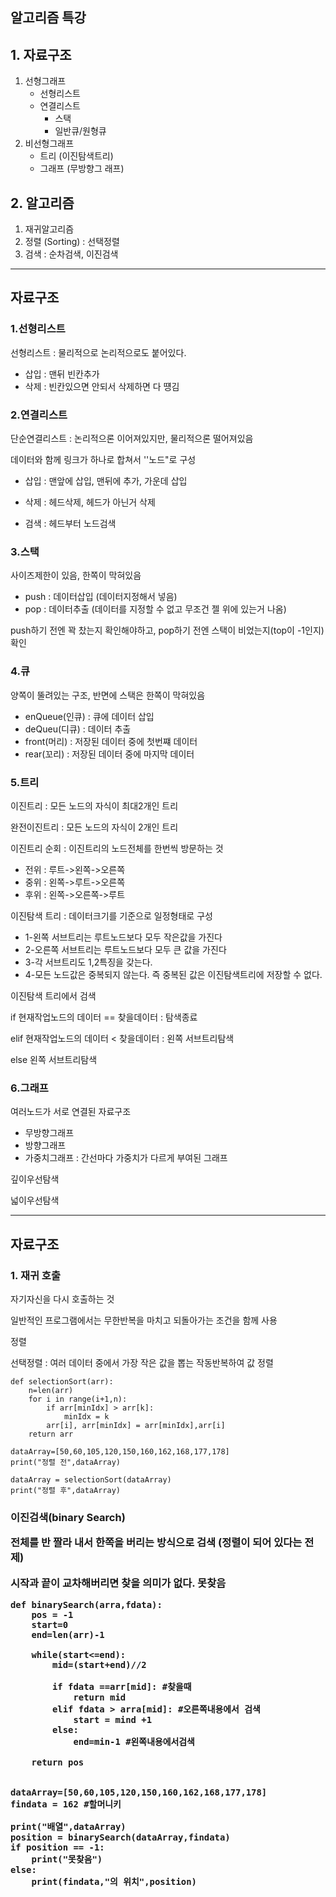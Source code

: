 ## 알고리즘 특강

## 1. 자료구조 

1. 선형그래프
   - 선형리스트
   - 연결리스트
     - 스택
     - 일반큐/원형큐
2. 비선형그래프
   - 트리 (이진탐색트리)
   - 그래프 (무방향그 래프)

## 2. 알고리즘

1. 재귀알고리즘
2. 정렬 (Sorting) : 선택정렬
3. 검색 : 순차검색, 이진검색



<hr>


## 자료구조



### 1.선형리스트


선형리스트 : 물리적으로 논리적으로도 붙어있다. 

- 삽입 : 맨뒤 빈칸추가
- 삭제 : 빈칸있으면 안되서 삭제하면 다 떙김



### 2.연결리스트


단순연결리스트 : 논리적으론 이어져있지만, 물리적으론 떨어져있음 

데이터와 함께 링크가 하나로 합쳐서 ''노드"로 구성

- 삽입 : 맨앞에 삽입, 맨뒤에 추가, 가운데 삽입

- 삭제 : 헤드삭제, 헤드가 아닌거 삭제

- 검색 : 헤드부터 노드검색

  

### 3.스택

사이즈제한이 있음, 한쪽이 막혀있음

- push : 데이터삽입 (데이터지정해서 넣음)
- pop : 데이터추출 (데이터를 지정할 수 없고 무조건 젤 위에 있는거 나옴)

push하기 전엔 꽉 찼는지 확인해야하고, pop하기 전엔 스택이 비었는지(top이 -1인지) 확인 



### 4.큐

양쪽이 뚤려있는 구조, 반면에 스택은 한쪽이 막혀있음

- enQueue(인큐) : 큐에 데이터 삽입
- deQueu(디큐) : 데이터 추출
- front(머리) : 저장된 데이터 중에 첫번쨰 데이터
- rear(꼬리) :  저장된 데이터 중에 마지막 데이터



### 5.트리

이진트리 : 모든 노드의 자식이 최대2개인 트리

완전이진트리 : 모든 노드의 자식이 2개인 트리 

이진트리 순회 : 이진트리의 노드전체를 한번씩 방문하는 것

- 전위 : 루트->왼쪽->오른쪽 
- 중위 : 왼쪽->루트->오른쪽
- 후위 : 왼쪽->오른쪽->루트

이진탐색 트리 : 데이터크기를 기준으로 일정형태로 구성

- 1-왼쪽 서브트리는 루트노드보다 모두 작은값을 가진다
- 2-오른쪽 서브트리는 루트노드보다 모두 큰 값을 가진다
- 3-각 서브트리도 1,2특징을 갖는다.
- 4-모든 노드값은 중복되지 않는다. 즉 중복된 값은 이진탐색트리에 저장할 수 없다. 

이진탐색 트리에서 검색 

if 현재작업노드의 데이터 == 찾을데이터 : 탐색종료

elif 현재작업노드의 데이터 < 찾을데이터 : 왼쪽 서브트리탐색

else 왼쪽 서브트리탐색



### 6.그래프

여러노드가 서로 연결된 자료구조

- 무방향그래프 
- 방향그래프
- 가중치그래프 : 간선마다 가중치가 다르게 부여된 그래프

깊이우선탐색 

넓이우선탐색

<hr>



## 자료구조

### 1. 재귀 호출

자기자신을 다시 호출하는 것 

일반적인 프로그램에서는 무한반복을 마치고 되돌아가는 조건을 함께 사용 

정렬

선택정렬 : 여러 데이터 중에서 가장 작은 값을 뽑는 작동반복하여 값 정렬

```
def selectionSort(arr):
	n=len(arr)
	for i in range(i+1,n):
		if arr[minIdx] > arr[k]:
			minIdx = k
		arr[i], arr[minIdx] = arr[minIdx],arr[i]
    return arr

dataArray=[50,60,105,120,150,160,162,168,177,178]
print("정렬 전",dataArray)

dataArray = selectionSort(dataArray)
print("정렬 후",dataArray)
```



<h3>이진검색(binary Search)

전체를 **반 짤라** 내서 **한쪽을 버리는** 방식으로 검색 (정렬이 되어 있다는 전제)

시작과 끝이 교차해버리면 찾을 의미가 없다. 못찾음 

```
def binarySearch(arra,fdata):
	pos = -1 
	start=0
	end=len(arr)-1
	
	while(start<=end):
		mid=(start+end)//2
		
		if fdata ==arr[mid]: #찾을때
			return mid
		elif fdata > arra[mid]: #오른쪽내용에서 검색
			start = mind +1
		else:
			end=min-1 #왼쪽내용에서검색
	
	return pos
	
	
dataArray=[50,60,105,120,150,160,162,168,177,178]
findata = 162 #할머니키

print("배열",dataArray)
position = binarySearch(dataArray,findata)
if position == -1:
	print("못찾음")
else:
	print(findata,"의 위치",position)
```

